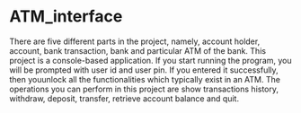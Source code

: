 # ATM_interface
There are five different parts in the project, namely, account holder, account, bank transaction, bank and particular ATM of the bank. 
This project is a console-based application. 
If you start running the program, you will be prompted with user id and user pin.
If you entered it successfully, then youunlock all the functionalities which typically exist in an ATM.
The operations you can perform in this project are show transactions history, withdraw, deposit, transfer, retrieve account balance and quit.
